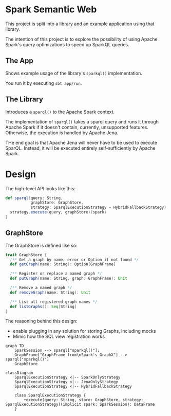 # Spark Semantic Web

This project is split into a library and an example application using that library.

The intention of this project is to explore the possibility of using Apache
Spark's query optimizations to speed up SparkQL queries.

## The App

Shows example usage of the library's `sparkql()` implementation.

You run it by executing `sbt app/run`.

## The Library

Introduces a `sparql()` to the Apache Spark context.

The implementation of `sparql()` takes a sparql query and runs it through
Apache Spark if it doesn't contain, currently, unsupported features.
Otherwise,
the execution is handled by Apache Jena.

THe end goal is that Apache Jena will never have to be used to execute SparQL.
Instead, it will be executed entirely self-sufficiently by Apache Spark.

# Design

The high-level API looks like this:

```scala
def sparql(query: String,
           graphStore: GraphStore,
           strategy: SparqlExecutionStrategy = HybridFallbackStrategy): DataFrame = {
  strategy.execute(query, graphStore)(spark)
}
```

## GraphStore

The GraphStore is defined like so:

```scala
trait GraphStore {
  /** Get a graph by name; error or Option if not found */
  def getGraph(name: String): Option[GraphFrame]

  /** Register or replace a named graph */
  def putGraph(name: String, graph: GraphFrame): Unit

  /** Remove a named graph */
  def removeGraph(name: String): Unit

  /** List all registered graph names */
  def listGraphs(): Seq[String]
}
```

The reasoning behind this design:

- enable plugging in any solution for storing Graphs, including mocks
- Mimic how the SQL view registration works

```mermaid
graph TD
    SparkSession --> sparql["sparkql()"];
    GraphFrame["GraphFrame from\nSpark's GraphX"] --> sparql["sparkql()"]
    GraphStore
```

```mermaid
classDiagram
    SparqlExecutionStrategy <|-- SparkOnlyStrategy
    SparqlExecutionStrategy <|-- JenaOnlyStrategy
    SparqlExecutionStrategy <|-- HybridFallbackStrategy

    class SparqlExecutionStrategy {
        +execute(query: String, store: GraphStore, strategy: SparqlExecutionStrategy)(implicit spark: SparkSession): DataFrame
    }
```
